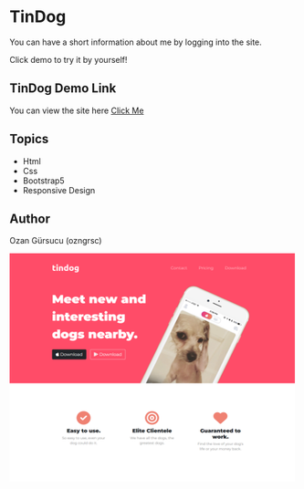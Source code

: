 # TinDog

You can have a short information about me by logging into the site.

Click demo to try it by yourself!

## TinDog Demo Link

You can view the site here
[Click Me](https://ozngrsc.github.io/TinDog/)

## Topics

- Html
- Css
- Bootstrap5
- Responsive Design


## Author

Ozan Gürsucu (ozngrsc)

<img src="images/screenshot-tindog.png"  width= 500px height= 400px>
